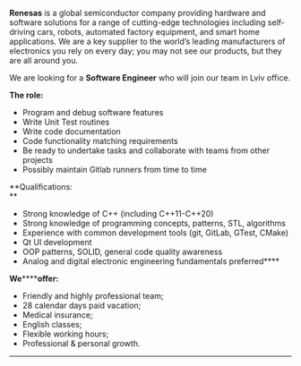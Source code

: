 **Renesas** is a global semiconductor company providing hardware and software
solutions for a range of cutting-edge technologies including self-driving
cars, robots, automated factory equipment, and smart home applications. We are
a key supplier to the world’s leading manufacturers of electronics you rely on
every day; you may not see our products, but they are all around you.

We are looking for a **Software Engineer** who will join our team in Lviv
office.

**The role:**

  * Program and debug software features 
  * Write Unit Test routines 
  * Write code documentation 
  * Code functionality matching requirements 
  * Be ready to undertake tasks and collaborate with teams from other projects 
  * Possibly maintain Gitlab runners from time to time

**Qualifications:  
**

  * Strong knowledge of C++ (including C++11-C++20) 
  * Strong knowledge of programming concepts, patterns, STL, algorithms 
  * Experience with common development tools (git, GitLab, GTest, CMake) 
  * Qt UI development 
  * OOP patterns, SOLID, general code quality awareness 
  * Analog and digital electronic engineering fundamentals preferred****

**We********offer:**

  * Friendly and highly professional team; 
  * 28 calendar days paid vacation; 
  * Medical insurance; 
  * English classes; 
  * Flexible working hours; 
  * Professional & personal growth. 

****